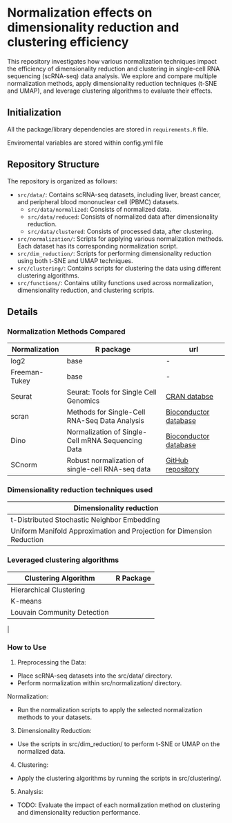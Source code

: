 # Normalization effects on dimensionality reduction and clustering efficiency

This repository investigates how various normalization techniques impact the efficiency of dimensionality reduction and clustering in single-cell RNA sequencing (scRNA-seq) data analysis. We explore and compare multiple normalization methods, apply dimensionality reduction techniques (t-SNE and UMAP), and leverage clustering algorithms to evaluate their effects.

## Initialization 

All the package/library dependencies are stored in `requirements.R` file. 

Enviromental variables are stored within config.yml file

## Repository Structure

The repository is organized as follows:

* `src/data/`: Contains scRNA-seq datasets, including liver, breast cancer, and peripheral blood mononuclear cell (PBMC) datasets.
    * `src/data/normalized`: Consists of normalized data.
    * `src/data/reduced`: Consists of normalized data after dimensionality reduction.
    * `src/data/clustered`: Consists of processed data, after clustering.
* `src/normalization/`: Scripts for applying various normalization methods. Each dataset has its corresponding normalization script.
* `src/dim_reduction/`: Scripts for performing dimensionality reduction using both t-SNE and UMAP techniques.
* `src/clustering/`: Contains scripts for clustering the data using different clustering algorithms.
* `src/functions/`: Contains utility functions used across normalization, dimensionality reduction, and clustering scripts.

## Details

### Normalization Methods Compared

| Normalization | R package | url |
| ------------- | --------- | --- |
| log2 | base      | -   |
| Freeman-Tukey | base | - |
| Seurat | Seurat: Tools for Single Cell Genomics | [CRAN databse](https://cran.r-project.org/web/packages/Seurat/index.html) |
| scran | Methods for Single-Cell RNA-Seq Data Analysis | [Bioconductor database](https://bioconductor.org/packages/devel/bioc/vignettes/scran/inst/doc/scran.html) |
| Dino | Normalization of Single-Cell mRNA Sequencing Data | [Bioconductor database](https://www.bioconductor.org/packages/release/bioc/html/Dino.html) |
| SCnorm | Robust normalization of single-cell RNA-seq data | [GitHub repository](https://github.com/rhondabacher/SCnorm) |

### Dimensionality reduction techniques used

| Dimensionality reduction | 
| ------------------------ |
| t-Distributed Stochastic Neighbor Embedding |
| Uniform Manifold Approximation and Projection for Dimension Reduction | 

### Leveraged clustering algorithms 

| Clustering Algorithm | R Package |
| -------------------- | --------- |
| Hierarchical Clustering | |
| K-means | | 
| Louvain Community Detection | | 
| 

### How to Use

1. Preprocessing the Data:

* Place scRNA-seq datasets into the src/data/ directory.
* Perform normalization within src/normalization/ directory.

Normalization:

* Run the normalization scripts to apply the selected normalization methods to your datasets.

3. Dimensionality Reduction:

* Use the scripts in src/dim_reduction/ to perform t-SNE or UMAP on the normalized data.

4. Clustering:

* Apply the clustering algorithms by running the scripts in src/clustering/.

5. Analysis:

* TODO: Evaluate the impact of each normalization method on clustering and dimensionality reduction performance.